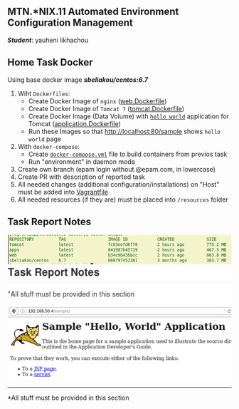 MTN.*NIX.11 Automated Environment Configuration Management
---

***Student***: yauheni likhachou

Home Task Docker
---

Using base docker image ***sbeliakou/centos:6.7***

1. Wiht ```Dockerfiles```:
    - Create Docker Image of ```nginx``` ([web.Dockerfile](/web.Dockerfile))
    - Create Docker Image of ```Tomcat 7``` ([tomcat.Dockerfile](/tomcat.Dockerfile))
    - Create Docker Image (Data Volume) with [```hello world```](https://tomcat.apache.org/tomcat-7.0-doc/appdev/sample/sample.war) application for Tomcat ([application.Dockerfile](application.Dockerfile))
    - Run these Images so that [http://localhost:80/sample](resources/Screenshot-4.png) shows ```hello world``` page
2. With ```docker-compose```:
    - Create [```docker-compose.yml```](/docker-compose.yml) file to build containers from previos task
    - Run "environment" in daemon mode
3. Create own branch (epam login without @epam.com, in lowercase)
4. Create PR with description of reported task
5. All needed changes (additional configuration/installations) on "Host" must be added into [Vagrantfile](/Vagrantfile)
6. All needed resources (if they are) must be placed into ```/resources``` folder

## Task Report Notes 
![](/resources/Screenshot-5.png)
![](/resources/Screenshot-4.png)

---
*All stuff must be provided in this section
